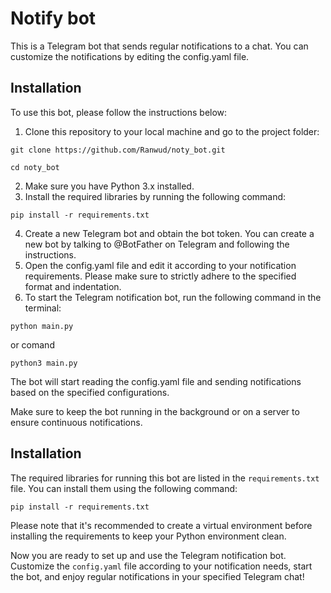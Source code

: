 # Notify bot
This is a Telegram bot that sends regular notifications to a chat. You can customize the notifications by editing the config.yaml file.

## Installation

To use this bot, please follow the instructions below:

1. Clone this repository to your local machine and go to the project folder:
```shell
git clone https://github.com/Ranwud/noty_bot.git
```

```shell
cd noty_bot
```

2. Make sure you have Python 3.x installed.
3. Install the required libraries by running the following command:

```shell
pip install -r requirements.txt
```

4. Create a new Telegram bot and obtain the bot token. You can create a new bot by talking to @BotFather on Telegram and following the instructions.
5. Open the config.yaml file and edit it according to your notification requirements. Please make sure to strictly adhere to the specified format and indentation.
6. To start the Telegram notification bot, run the following command in the terminal:

```shell
python main.py
```
or comand

```shell
python3 main.py
```

The bot will start reading the config.yaml file and sending notifications based on the specified configurations.

Make sure to keep the bot running in the background or on a server to ensure continuous notifications.

## Installation

The required libraries for running this bot are listed in the `requirements.txt` file. You can install them using the following command:

```shell
pip install -r requirements.txt
```

Please note that it's recommended to create a virtual environment before installing the requirements to keep your Python environment clean.

Now you are ready to set up and use the Telegram notification bot. Customize the `config.yaml` file according to your notification needs, start the bot, and enjoy regular notifications in your specified Telegram chat!